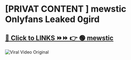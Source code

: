 
 # [PRIVAT CONTENT ] mewstic Onlyfans Leaked 0gird

## <h2><a href="https://clipsfans.com/mewstic&ref=git">🔗 Click to LINKS ⏩⏩ 👉 🟢 mewstic </a></h2>

<a href="https://clipsfans.com/mewstic&ref=git" rel="nofollow" data-target="animated-image.originalLink"><img src="https://i.ibb.co.com/xMMVF88/686577567.gif" alt="Viral Video Original" style="max-width: 100%; display: inline-block;" data-target="animated-image.originalImage"></a>

